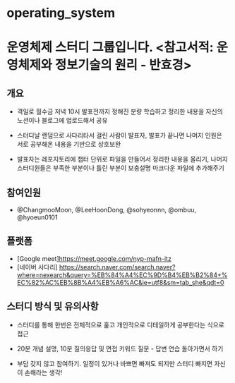 # operating_system
# 운영체제 스터디 그룹입니다. &lt;참고서적: 운영체제와 정보기술의 원리 - 반효경>

## 개요

- 격일로 월수금 저녁 10시 발표전까지 정해진 분량 학습하고 정리한 내용을 자신의 노션이나 블로그에 업로드해서 공유

- 스터디날 랜덤으로 사다리타서 걸린 사람이 발표자, 발표가 끝나면 나머지 인원은 서로 공부해온 내용을 기반으로 상호보완

- 발표자는 레포지토리에 챕터 단위로 파일을 만들어서 정리한 내용을 올리기, 나머지 스터디원들은 부족한 부분이나 틀린 부분이 보충설명 마크다운 파일에 추가해주기


## 참여인원

- @ChangmooMoon, @LeeHoonDong, @sohyeonnn, @ombuu, @hyoeun0101


## 플랫폼

- [Google meet]https://meet.google.com/nyp-mafn-itz
- [네이버 사다리] https://search.naver.com/search.naver?where=nexearch&query=%EB%84%A4%EC%9D%B4%EB%B2%84+%EC%82%AC%EB%8B%A4%EB%A6%AC&ie=utf8&sm=tab_she&qdt=0


## 스터디 방식 및 유의사항

- 스터디를 통해 한번은 전체적으로 훑고 개인적으로 디테일하게 공부한다는 식으로 접근

- 20분 개념 설명, 10분 질의응답 및 면접 키워드 질문 - 답변 연습 돌아가면서 하기

- 부담 갖지 않고 참여하기. 일정이 있거나 바쁘면 빠져도 되지만 스터디 빠지면 자신이 손해라는 생각!
